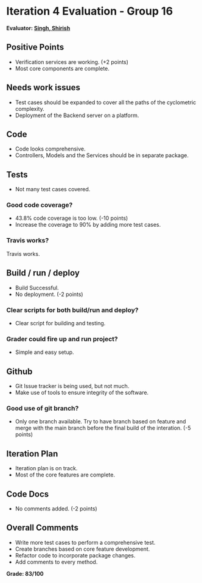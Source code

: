 # Iteration 4 Evaluation - Group 16

**Evaluator: [Singh, Shirish](mailto:shirish@jhu.edu)**

## Positive Points

- Verification services are working. (+2 points)
- Most core components are complete.

## Needs work issues

- Test cases should be expanded to cover all the paths of the cyclometric complexity.
- Deployment of the Backend server on a platform.

## Code

- Code looks comprehensive.
- Controllers, Models and the Services should be in separate package.

## Tests

- Not many test cases covered.

###  Good code coverage?

- 43.8% code coverage is too low. (-10 points)
- Increase the coverage to 90% by adding more test cases.

### Travis works? 

Travis works.

## Build / run / deploy

- Build Successful.
- No deployment. (-2 points)

### Clear scripts for both build/run and deploy?

- Clear script for building and testing.

### Grader could fire up and run project?

- Simple and easy setup.

## Github

- Git Issue tracker is being used, but not much.
- Make use of tools to ensure integrity of the software.

### Good use of git branch?

- Only one branch available. Try to have branch based on feature and merge with the main branch before the final build of the interation. (-5 points)

## Iteration Plan

- Iteration plan is on track.
- Most of the core features are complete.

## Code Docs

- No comments added. (-2 points)

## Overall Comments

- Write more test cases to perform a comprehensive test.
- Create branches based on core feature development.
- Refactor code to incorporate package changes.
- Add comments to every method.

**Grade: 83/100**
